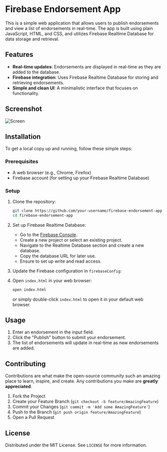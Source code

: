 # Firebase Endorsement App

This is a simple web application that allows users to publish endorsements and view a list of endorsements in real-time. The app is built using plain JavaScript, HTML, and CSS, and utilizes Firebase Realtime Database for data storage and retrieval.

## Features

- **Real-time updates**: Endorsements are displayed in real-time as they are added to the database.
- **Firebase integration**: Uses Firebase Realtime Database for storing and retrieving endorsements.
- **Simple and clean UI**: A minimalistic interface that focuses on functionality.

## Screenshot

![Screen](https://github.com/user-attachments/assets/54b6224f-5609-46a2-94b7-96c48aa472ea)

## Installation

To get a local copy up and running, follow these simple steps:

### Prerequisites

- A web browser (e.g., Chrome, Firefox)
- Firebase account (for setting up your Firebase Realtime Database)

### Setup

1. Clone the repository:
    ```sh
    git clone https://github.com/your-username/firebase-endorsement-app.git
    cd firebase-endorsement-app
    ```

2. Set up Firebase Realtime Database:
   - Go to the [Firebase Console](https://console.firebase.google.com/).
   - Create a new project or select an existing project.
   - Navigate to the Realtime Database section and create a new database.
   - Copy the database URL for later use.
   - Ensure to set up write and read access.

3. Update the Firebase configuration in `firebaseConfig`:

4. Open `index.html` in your web browser:
    ```sh
    open index.html
    ```
   or simply double-click `index.html` to open it in your default web browser.

## Usage

1. Enter an endorsement in the input field.
2. Click the "Publish" button to submit your endorsement.
3. The list of endorsements will update in real-time as new endorsements are added.

## Contributing

Contributions are what make the open-source community such an amazing place to learn, inspire, and create. Any contributions you make are **greatly appreciated**.

1. Fork the Project
2. Create your Feature Branch (`git checkout -b feature/AmazingFeature`)
3. Commit your Changes (`git commit -m 'Add some AmazingFeature'`)
4. Push to the Branch (`git push origin feature/AmazingFeature`)
5. Open a Pull Request

## License

Distributed under the MIT License. See `LICENSE` for more information.
